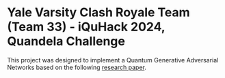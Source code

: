 # Yale Varsity Clash Royale Team (Team 33) - iQuHack 2024, Quandela Challenge

This project was designed to implement a Quantum Generative Adversarial Networks based on the following [research paper](https://arxiv.org/pdf/2310.00585.pdf).
